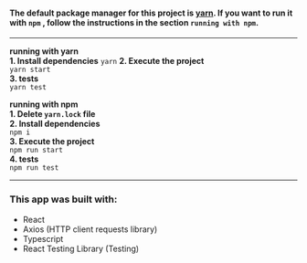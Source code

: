 
#### The default package manager for this project is [yarn](https://yarnpkg.com/). If you want to run it with `npm` , follow the instructions in the section `running with npm`.
---
 **running with yarn**\
**1. Install dependencies**
  ```yarn```
**2. Execute the project**\
```yarn start```\
**3. tests**\
  ```yarn test```
  
**running with npm**\
**1. Delete `yarn.lock` file**\
**2. Install dependencies** \
  ```npm i```\
**3. Execute the project**\
```npm run start```\
**4. tests**\
  ```npm run test```

---

### This app was built with:
- React
- Axios  (HTTP client requests library)
- Typescript
- React Testing Library (Testing)

